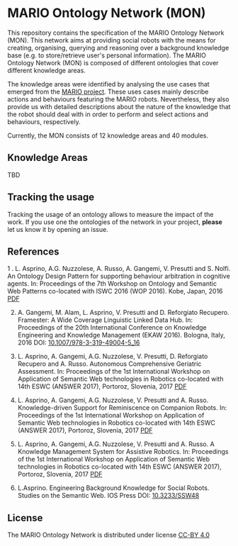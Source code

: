 # MARIO Ontology Network (MON)

This repository contains the specification of the MARIO Ontology Network (MON). 
This network aims at providing social robots with the means for creating, organising, querying and reasoning over a background knowledge base (e.g. to store/retrieve user's personal information). 
The MARIO Ontology Network (MON) is composed of different ontologies that cover different knowledge areas. 

The knowledge areas were identified by analysing the use cases that emerged from the [MARIO project](http://www.mario-project.eu/portal/). 
These uses cases mainly describe actions and behaviours featuring the MARIO robots. 
Nevertheless, they also provide us with detailed descriptions about the nature of the knowledge that the robot should deal with in order to perform and select actions and behaviours, respectively. 

Currently, the MON consists of 12 knowledge areas and 40 modules.

## Knowledge Areas

TBD

## Tracking the usage

Tracking the usage of an ontology allows to measure the impact of the work.
If you use one the ontologies of the network in your project, **please** let us know it by opening an issue.

## References 

1 . L. Asprino, A.G. Nuzzolese, A. Russo, A. Gangemi, V. Presutti and S. Nolfi. An Ontology Design Pattern for supporting behaviour arbitration in cognitive agents. In: Proceedings of the 7th Workshop on Ontology and Semantic Web Patterns co-located with ISWC 2016 (WOP 2016). Kobe, Japan, 2016 [PDF](http://ontologydesignpatterns.org/wiki/images/0/03/WOP2016_paper_13.pdf)

2. A. Gangemi, M. Alam, L. Asprino, V. Presutti and D. Reforgiato Recupero. Framester: A Wide Coverage Linguistic Linked Data Hub. In: Proceedings of the 20th International Conference on Knowledge Engineering and Knowledge Management (EKAW 2016). Bologna, Italy, 2016 DOI: [10.1007/978-3-319-49004-5_16](https://doi.org/10.1007/978-3-319-49004-5_16)

3. L. Asprino, A. Gangemi, A.G. Nuzzolese, V. Presutti, D. Reforgiato Recupero and A. Russo. Autonomous Comprehensive Geriatric Assessment. In: Proceedings of the 1st International Workshop on Application of Semantic Web technologies in Robotics co-located with 14th ESWC (ANSWER 2017), Portoroz, Slovenia, 2017 [PDF](http://ceur-ws.org/Vol-1935/paper-05.pdf)

4. L. Asprino, A. Gangemi, A.G. Nuzzolese, V. Presutti and A. Russo. Knowledge-driven Support for Reminiscence on Companion Robots. In: Proceedings of the 1st International Workshop on Application of Semantic Web technologies in Robotics co-located with 14th ESWC (ANSWER 2017), Portoroz, Slovenia, 2017  [PDF](http://ceur-ws.org/Vol-1935/paper-06.pdf)

5. L. Asprino, A. Gangemi, A.G. Nuzzolese, V. Presutti and A. Russo. A Knowledge Management System for Assistive Robotics. In: Proceedings of the 1st International Workshop on Application of Semantic Web technologies in Robotics co-located with 14th ESWC (ANSWER 2017), Portoroz, Slovenia, 2017 [PDF](http://ceur-ws.org/Vol-1935/paper-07.pdf)

6. L.Asprino. Engineering Background Knowledge for Social Robots. Studies on the Semantic Web. IOS Press DOI:  [10.3233/SSW48](https://doi.org/10.3233/SSW48)

## License

The MARIO Ontology Network is distributed under license [CC-BY 4.0](https://creativecommons.org/licenses/by/4.0/deed.en) 

